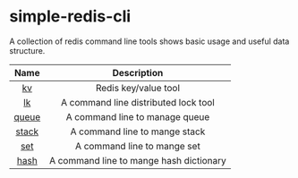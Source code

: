 # simple-redis-cli
A collection of redis command line tools shows basic usage and useful data structure.

|Name|Description|
|:--:|:--:|
|[kv](./kv/)|Redis key/value tool|
|[lk](./lk/)|A command line distributed lock tool|
|[queue](./queue/)|A command line to manage queue|
|[stack](./stack/)|A command line to mange stack|
|[set](./set/)|A command line to mange set|
|[hash](./hash/)|A command line to mange hash dictionary|
